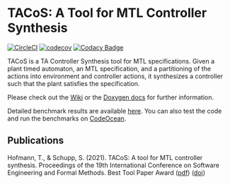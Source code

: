 # TACoS: A Tool for MTL Controller Synthesis

[![CircleCI](https://circleci.com/gh/morxa/tacos.svg?style=shield)](https://circleci.com/gh/morxa/tacos)
[![codecov](https://codecov.io/gh/morxa/tacos/branch/master/graph/badge.svg?token=6TOV7K7YS7)](https://codecov.io/gh/morxa/tacos)
[![Codacy Badge](https://app.codacy.com/project/badge/Grade/6372f01df5ac4d8790b5ef885f72ed39)](https://www.codacy.com/gh/morxa/tacos/dashboard?utm_source=github.com&amp;utm_medium=referral&amp;utm_content=morxa/tacos&amp;utm_campaign=Badge_Grade)


TACoS is a TA Controller Synthesis tool for MTL specifications. Given a plant timed automaton, an MTL specification, and a partitioning of the actions into environment and controller actions, it synthesizes a controller such that the plant satisfies the specification.

Please check out the [Wiki](https://github.com/morxa/tacos/wiki) or the [Doxygen docs](https://morxa.github.io/tacos/) for further information.

Detailed benchmark results are available [here](https://github.com/morxa/tacos/wiki/Benchmarks).
You can also test the code and run the benchmarks on [CodeOcean](https://codeocean.com/capsule/29cca1d1-f515-4389-a5dd-3cea7acbb925/).

## Publications

Hofmann, T., & Schupp, S. (2021). TACoS: A tool for MTL controller synthesis. Proceedings of the 19th International Conference on Software Engineering and Formal Methods. Best Tool Paper Award ([pdf](https://kbsg.rwth-aachen.de/papers/sefm21-tacos.pdf)) ([doi](http://doi.org/10.1007/978-3-030-92124-8_21))
